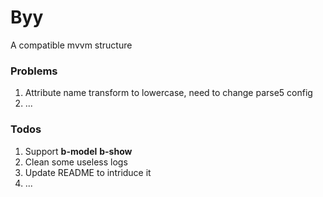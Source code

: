 # Byy

A compatible mvvm structure
### Problems
1. Attribute name transform to lowercase, need to change parse5 config
2. ...

### Todos
1. Support **b-model** **b-show**
2. Clean some useless logs
3. Update README to intriduce it
4. ...
